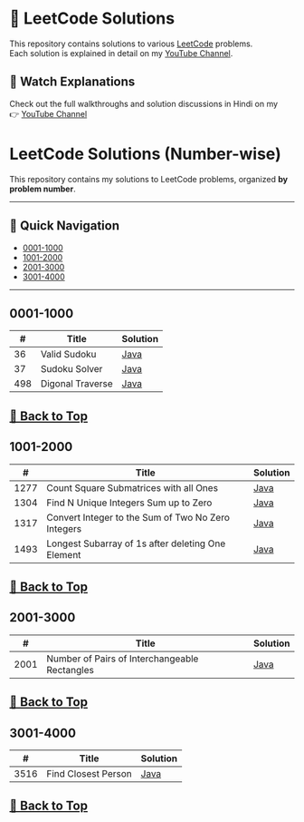# 📘 LeetCode Solutions

This repository contains solutions to various [LeetCode](https://leetcode.com) problems.  
Each solution is explained in detail on my [YouTube Channel](https://www.youtube.com/@kernel-queen).  

## 🎥 Watch Explanations
Check out the full walkthroughs and solution discussions in Hindi on my  
👉 [YouTube Channel](https://www.youtube.com/@kernel-queen)

# LeetCode Solutions (Number-wise)

This repository contains my solutions to LeetCode problems, organized **by problem number**.

---

## 📂 Quick Navigation
- [0001-1000](#0001-1000)
- [1001-2000](#1001-2000)
- [2001-3000](#2001-3000)
- [3001-4000](#3001-4000)

---

## 0001-1000
| # | Title | Solution |
|---|-------|----------|
| 36 | Valid Sudoku | [Java](0001-1000/36_valid_sudoku.java) |
| 37 | Sudoku Solver | [Java](0001-1000/37_sudoku_solver.java) |
| 498 | Digonal Traverse | [Java](0001-1000/498_diagonal_traverse.java) |

[🔼 Back to Top](#leetcode-solutions-number-wise)
---

## 1001-2000
| # | Title | Solution |
|---|-------|----------|
| 1277 | Count Square Submatrices with all Ones | [Java](1001-2000/1277_count_square_submatrices_with_all_ones.java) |
| 1304 | Find N Unique Integers Sum up to Zero | [Java](1001-2000/1304_find_n_unique_integers_sum_up_to_zero.java) |
| 1317 | Convert Integer to the Sum of Two No Zero Integers | [Java](0001-1000/1317_convert_integer_to_the_sum_of_two_no_zero_integers.java) |
| 1493 | Longest Subarray of 1s after deleting One Element | [Java](0001-1000/1493_longest_subarray_of_1s_after_deleting_one_element.javaa) |

[🔼 Back to Top](#leetcode-solutions-number-wise)
---

## 2001-3000
| # | Title | Solution |
|---|-------|----------|
| 2001 | Number of Pairs of Interchangeable Rectangles | [Java](2001-3000/2001_number_of_pairs_of_interchangeable_rectangles.java) |

[🔼 Back to Top](#leetcode-solutions-number-wise)
---

## 3001-4000
| # | Title | Solution |
|---|-------|----------|
| 3516 | Find Closest Person | [Java](3001-4000/3516_find_closest_person.java) |

[🔼 Back to Top](#leetcode-solutions-number-wise)
---
